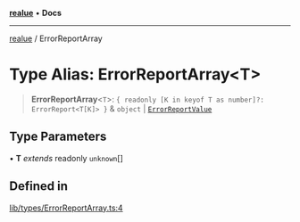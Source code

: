 [**realue**](../README.md) • **Docs**

***

[realue](../README.md) / ErrorReportArray

# Type Alias: ErrorReportArray\<T\>

> **ErrorReportArray**\<`T`\>: `{ readonly [K in keyof T as number]?: ErrorReport<T[K]> }` & `object` \| [`ErrorReportValue`](ErrorReportValue.md)

## Type Parameters

• **T** *extends* readonly `unknown`[]

## Defined in

[lib/types/ErrorReportArray.ts:4](https://github.com/nevoland/realue/blob/0e31f412c843509c611a819f4eb2d8d824b887cf/lib/types/ErrorReportArray.ts#L4)
